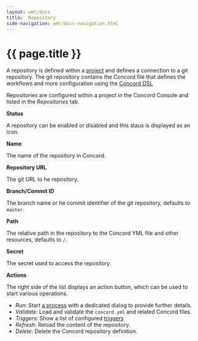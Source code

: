 ```yaml
---
layout: wmt/docs
title:  Repository
side-navigation: wmt/docs-navigation.html
---
```


# {{ page.title }}

A repository is defined within a [project](./project.html) and defines a
connection to a git repository. The git repository contains the Concord file
that defines the workflows and more configuration using the
[Concord DSL](../getting-started/concord-dsl.html)

Repositories are configured within a project in the Concord Console and listed
in the _Repositories_ tab.

__Status__

A repository  can be enabled or disabled and this staus is displayed as an icon.

__Name__

The name of the repository in Concord.

__Repository URL__

The git URL to he repository.	

__Branch/Commit ID__

The branch name or he commit identifier of the git repository, defaults to
`master`.

__Path__

The relative path in the repository to the Concord YML file and other resources,
defaults to `/`. 

__Secret__

The secret used to access the repository.

__Actions__

The right side of the list displays an action button, which can be used to start
various operations.

- _Run_: Start [a process](../getting-started/processes.html) with a dedicated
  dialog to provide further details.
- _Validate_: Load and validate the `concord.yml` and related Concord files.
- _Triggers_: Show a list of configured [triggers](../getting-started/triggers.html)
- _Refresh_: Reload the content of the repository.
- _Delete_: Delete the Concord repository definition.
